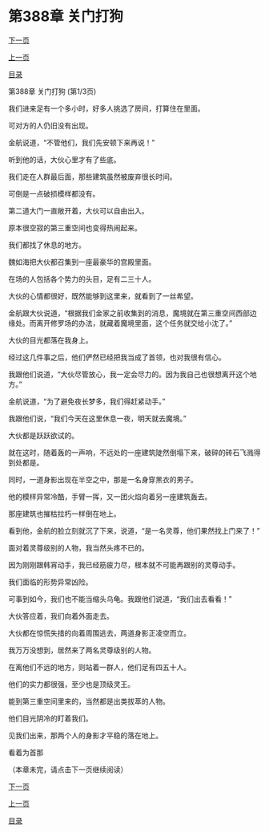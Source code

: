 <h1>第388章   关门打狗</h1>
            <div><p><a href="./1162_%E7%AC%AC388%E7%AB%A0_%E5%85%B3%E9%97%A8%E6%89%93%E7%8B%97.md">下一页</a></p><p><a href="./1160_%E7%AC%AC387%E7%AB%A0_%E6%AD%BB%E7%A3%95.md">上一页</a></p><p><a href="../">目录</a></p></div>
            <div><p>第388章   关门打狗 (第1/3页)</p><p>我们进来足有一个多小时，好多人挑选了房间，打算住在里面。</p><p>可对方的人仍旧没有出现。</p><p>金航说道，“不管他们，我们先安顿下来再说！”</p><p>听到他的话，大伙心里才有了些底。</p><p>我们走在人群最后面，那些建筑虽然被废弃很长时间。</p><p>可倒是一点破损模样都没有。</p><p>第二道大门一直敞开着，大伙可以自由出入。</p><p>原本很空寂的第三重空间也变得热闹起来。</p><p>我们都找了休息的地方。</p><p>魏如海把大伙都召集到一座最豪华的宫殿里面。</p><p>在场的人包括各个势力的头目，足有二三十人。</p><p>大伙的心情都很好，既然能够到这里来，就看到了一丝希望。</p><p>金航跟大伙说道，“根据我们金家之前收集到的消息，魔境就在第三重空间西部边缘处。而离开修罗场的办法，就藏着魔境里面，这个任务就交给小沈了。”</p><p>大伙的目光都落在我身上。</p><p>经过这几件事之后，他们俨然已经把我当成了首领，也对我很有信心。</p><p>我跟他们说道，“大伙尽管放心，我一定会尽力的。因为我自己也很想离开这个地方。”</p><p>金航说道，“为了避免夜长梦多，我们得赶紧动手。”</p><p>我跟他们说，“我们今天在这里休息一夜，明天就去魔境。”</p><p>大伙都是跃跃欲试的。</p><p>就在这时，随着轰的一声响，不远处的一座建筑陡然倒塌下来，破碎的砖石飞溅得到处都是。</p><p>同时，一道身影出现在半空之中，那是一名身穿黑衣的男子。</p><p>他的模样异常冷酷，手臂一挥，又一团火焰向着另一座建筑轰去。</p><p>那座建筑也摧枯拉朽一样倒在地上。</p><p>看到他，金航的脸立刻就沉了下来，说道，“是一名灵尊，他们果然找上门来了！”</p><p>面对着灵尊级别的人物，我当然头疼不已的。</p><p>因为刚刚跟韩宵动手，我已经筋疲力尽，根本就不可能再跟别的灵尊动手。</p><p>我们面临的形势异常凶险。</p><p>可事到如今，我们也不能当缩头乌龟。我跟他们说道，“我们出去看看！”</p><p>大伙答应着，我们向着外面走去。</p><p>大伙都在惊慌失措的向着周围逃去，两道身影正凌空而立。</p><p>我万万没想到，居然来了两名灵尊级别的人物。</p><p>在离他们不远的地方，则站着一群人，他们足有四五十人。</p><p>他们的实力都很强，至少也是顶级灵王。</p><p>能到第三重空间里来的，当然都是出类拔萃的人物。</p><p>他们目光阴冷的盯着我们。</p><p>见我们出来，那两个人的身影才平稳的落在地上。</p><p>看着为首那</p><p>（本章未完，请点击下一页继续阅读）</p></div>
            <div><p><a href="./1162_%E7%AC%AC388%E7%AB%A0_%E5%85%B3%E9%97%A8%E6%89%93%E7%8B%97.md">下一页</a></p><p><a href="./1160_%E7%AC%AC387%E7%AB%A0_%E6%AD%BB%E7%A3%95.md">上一页</a></p><p><a href="../">目录</a></p></div>